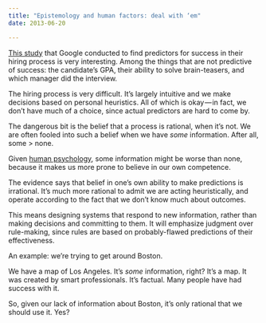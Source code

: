 ```yaml
---
title: "Epistemology and human factors: deal with ‘em"
date: 2013-06-20

---
```


[This study](http://www.nytimes.com/2013/06/20/business/in-head-hunting-big-data-may-not-be-such-a-big-deal.html?pagewanted=all) that Google conducted to find predictors for success in their hiring process is very interesting. Among the things that are not predictive of success: the candidate’s GPA, their ability to solve brain-teasers, and which manager did the interview.

The hiring process is very difficult. It’s largely intuitive and we make decisions based on personal heuristics. All of which is okay — in fact, we don’t have much of a choice, since actual predictors are hard to come by.

The dangerous bit is the belief that a process is rational, when it’s not. We are often fooled into such a belief when we have _some_ information. After all, some &gt; none.

Given [human psychology](http://en.wikipedia.org/wiki/Dunning%E2%80%93Kruger_effect), some information might be worse than none, because it makes us more prone to believe in our own competence.

The evidence says that belief in one’s own ability to make predictions is irrational. It’s much more rational to admit we are acting heuristically, and operate according to the fact that we don’t know much about outcomes.

This means designing systems that respond to new information, rather than making decisions and committing to them. It will emphasize judgment over rule-making, since rules are based on probably-flawed predictions of their effectiveness.

An example: we’re trying to get around Boston.

We have a map of Los Angeles. It’s _some_ information, right? It’s a map. It was created by smart professionals. It’s factual. Many people have had success with it.

So, given our lack of information about Boston, it’s only rational that we should use it. Yes?
